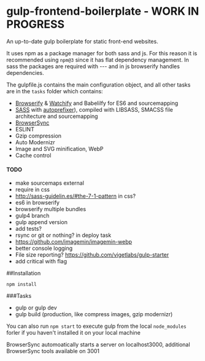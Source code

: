 # gulp-frontend-boilerplate - WORK IN PROGRESS
An up-to-date gulp boilerplate for static front-end websites.

It uses npm as a package manager for both sass and js. For this reason it is recommended using `npm@3` since it has flat dependency management.
In sass the packages are required with --- and in js browserify handles dependencies.

The  gulpfile.js contains the main configuration object, and all other tasks are in the `tasks` folder which contains:

- [Browserify](http://browserify.org/) & [Watchify](https://github.com/substack/watchify) and Babelilfy for ES6 and sourcemapping
- [SASS](http://sass-lang.com/) with [autoprefixer](https://github.com/sindresorhus/gulp-autoprefixer)), compiled with LIBSASS, SMACSS file architecture and sourcemapping
- [BrowserSync](http://browsersync.io)
- ESLINT
- Gzip compression
- Auto Modernizr
- Image and SVG minification, WebP
- Cache control



#### TODO
- make sourcemaps external
- require in css
- http://sass-guidelin.es/#the-7-1-pattern in css?
- es6 in browserify
- browserify multiple bundles
- gulp4 branch
- gulp append version
- add tests?
- rsync or git or nothing? in deploy task
- https://github.com/imagemin/imagemin-webp
- better console logging
- File size reporting? https://github.com/vigetlabs/gulp-starter
- add critical with flag


##Installation
```
npm install
```

###Tasks
- gulp or gulp dev
- gulp build (production, like compress images, gzip modernizr)

You can also run `npm start` to execute gulp from the local `node_modules` forler if you haven't installed it on your local machine

BrowserSync automoatically starts a server on localhost3000, additional BrowserSync tools available on 3001
